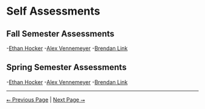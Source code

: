 # Self Assessments

## Fall Semester Assessments

-[Ethan Hocker]()
-[Alex Vennemeyer]()
-[Brendan Link]()

## Spring Semester Assessments

-[Ethan Hocker]()
-[Alex Vennemeyer]()
-[Brendan Link]()

---

[⭠ Previous Page](06-poster.md) | [Next Page ⭢](08-hours.md)
